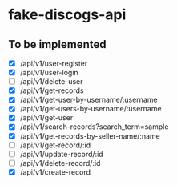 # fake-discogs-api

## To be implemented

- [x] /api/v1/user-register
- [x] /api/v1/user-login
- [ ] /api/v1/delete-user
- [x] /api/v1/get-records
- [x] /api/v1/get-user-by-username/:username
- [x] /api/v1/get-users-by-username/:username
- [x] /api/v1/get-user
- [x] /api/v1/search-records?search_term=sample
- [x] /api/v1/get-records-by-seller-name/:name
- [ ] /api/v1/get-record/:id
- [ ] /api/v1/update-record/:id
- [ ] /api/v1/delete-record/:id
- [x] /api/v1/create-record
